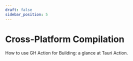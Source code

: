 ```yaml
---
draft: false
sidebar_position: 5
---
```


# Cross-Platform Compilation

How to use GH Action for Building: a glance at Tauri Action.
